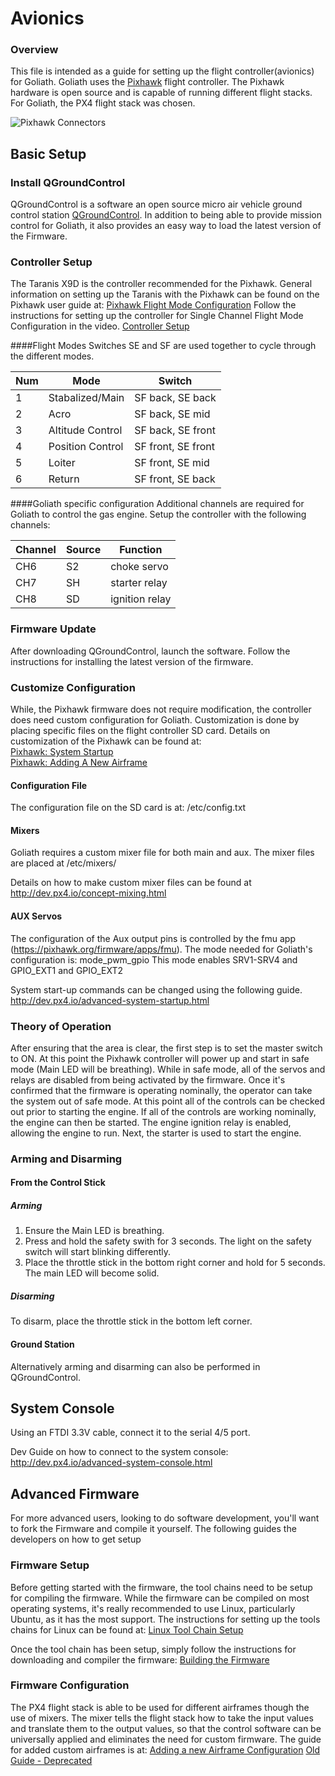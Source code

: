 
# Avionics
### Overview
This file is intended as a guide for setting up the flight controller(avionics) for Goliath. Goliath uses the [Pixhawk](http://www.px4.io) flight controller. The Pixhawk hardware is open source and is capable of running different flight stacks. For Goliath, the PX4 flight stack was chosen.

![Pixhawk Connectors](https://pixhawk.org/_media/modules/pixhawk_connectors.png)

## Basic Setup
### Install QGroundControl
QGroundControl is a software an open source micro air vehicle ground control station [QGroundControl](http://qgroundcontrol.com). In addition to being able to provide mission control for Goliath, it also provides an easy way to load the latest version of the Firmware.

### Controller Setup
The Taranis X9D is the controller recommended for the Pixhawk. General information on setting up the Taranis with the Pixhawk can be found on the Pixhawk user guide at:
[Pixhawk Flight Mode Configuration](http://px4.io/docs/flight-mode-configuration/)
Follow the instructions for setting up the controller for Single Channel Flight Mode Configuration in the video.
[Controller Setup](http://https://youtu.be/scqO7vbH2jo)

####Flight Modes
Switches SE and SF are used together to cycle through the different modes.

Num | Mode | Switch
---|---|---
1|Stabalized/Main|SF back, SE back
2|Acro|SF back, SE mid
3|Altitude Control|SF back, SE front
4|Position Control|SF front, SE front
5|Loiter|SF front, SE mid
6|Return|SF front, SE back

####Goliath specific configuration
Additional channels are required for Goliath to control the gas engine. Setup the controller with the following channels: 

Channel | Source | Function
---|---|---
CH6 | S2 | choke servo
CH7 | SH | starter relay
CH8 | SD | ignition relay

### Firmware Update
After downloading QGroundControl, launch the software. Follow the instructions for installing the latest version of the firmware.

### Customize Configuration
While, the Pixhawk firmware does not require modification, the controller does need custom configuration for Goliath. Customization is done by placing specific files on the flight controller SD card. Details on customization of the Pixhawk can be found at:<br>
[Pixhawk: System Startup](http://dev.px4.io/advanced-system-startup.html)<br>
[Pixhawk: Adding A New Airframe](http://dev.px4.io/airframes-adding-a-new-frame.html)

#### Configuration File
The configuration file on the SD card is at: /etc/config.txt

#### Mixers
Goliath requires a custom mixer file for both main and aux. The mixer files are placed at /etc/mixers/

Details on how to make custom mixer files can be found at http://dev.px4.io/concept-mixing.html

#### AUX Servos
The configuration of the Aux output pins is controlled by the fmu app (https://pixhawk.org/firmware/apps/fmu). The mode needed for Goliath's configuration is:
mode_pwm_gpio
This mode enables SRV1-SRV4 and GPIO_EXT1 and GPIO_EXT2

System start-up commands can be changed using the following guide.
http://dev.px4.io/advanced-system-startup.html


### Theory of Operation
After ensuring that the area is clear, the first step is to set the master switch to ON. At this point the Pixhawk controller will power up and start in safe mode (Main LED will be breathing). While in safe mode, all of the servos and relays are disabled from being activated by the firmware. Once it's confirmed that the firmware is operating nominally, the operator can take the system out of safe mode. At this point all of the controls can be checked out prior to starting the engine. If all of the controls are working nominally, the engine can then be started. The engine ignition relay is enabled, allowing the engine to run. Next, the starter is used to start the engine.

### Arming and Disarming
#### From the Control Stick
##### Arming
1. Ensure the Main LED is breathing.
2. Press and hold the safety swith for 3 seconds. The light on the safety switch will start blinking differently.
3. Place the throttle stick in the bottom right corner and hold for 5 seconds. The main LED will become solid.
##### Disarming
To disarm, place the throttle stick in the bottom left corner.

#### Ground Station
Alternatively arming and disarming can also be performed in QGroundControl.

## System Console
Using an FTDI 3.3V cable, connect it to the serial 4/5 port.

Dev Guide on how to connect to the system console:
http://dev.px4.io/advanced-system-console.html

## Advanced Firmware
For more advanced users, looking to do software development, you'll want to fork the Firmware and compile it yourself. The following guides the developers on how to get setup

### Firmware Setup
Before getting started with the firmware, the tool chains need to be setup for compiling the firmware. While the firmware can be compiled on most operating systems, it's really recommended to use Linux, particularly Ubuntu, as it has the most support. The instructions for setting up the tools chains for Linux can be found at:
[Linux Tool Chain Setup](http://dev.px4.io/starting-installing-linux.html)

Once the tool chain has been setup, simply follow the instructions for downloading and compiler the firmware:
[Building the Firmware](http://dev.px4.io/starting-building.html)

### Firmware Configuration
The PX4 flight stack is able to be used for different airframes though the use of mixers. The mixer tells the flight stack how to take the input values and translate them to the output values, so that the control software can be universally applied and eliminates the need for custom firmware. The guide for added custom airframes is at:
[Adding a new Airframe Configuration](http://dev.px4.io/airframes-adding-a-new-frame.html)
[Old Guide - Deprecated](https://pixhawk.org/dev/mixing)


